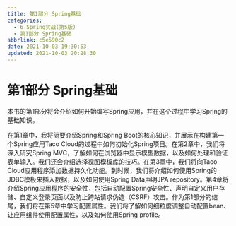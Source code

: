 ```yaml
---
title: 第1部分 Spring基础
categories: 
  - 6 Spring实战(第5版)
  - 第1部分 Spring基础
abbrlink: c5e590c2
date: 2021-10-03 19:30:53
updated: 2021-10-03 20:28:30
---
```

# 第1部分 Spring基础
本书的第1部分将会介绍如何开始编写Spring应用，并在这个过程中学习Spring的基础知识。

在第1章中，我将简要介绍Spring和Spring Boot的核心知识，并展示在构建第一个Spring应用Taco Cloud的过程中如何初始化Spring项目。在第2章中，我们将深入研究Spring MVC，了解如何在浏览器中显示模型数据，以及如何处理和验证表单输入。我们还会介绍选择视图模板库的技巧。在第3章中，我们将向Taco Cloud应用程序添加数据持久化功能。到时候，我们将介绍如何使用Spring的JDBC模板来插入数据，以及如何使用Spring Data声明JPA repository。第4章将介绍Spring应用程序的安全性，包括自动配置Spring安全性、声明自定义用户存储、自定义登录页面以及防止跨站请求伪造（CSRF）攻击。作为第1部分的结尾，我们将在第5章中学习配置属性。我们将了解如何细粒度调整自动配置bean、让应用组件使用配置属性，以及如何使用Spring profile。
